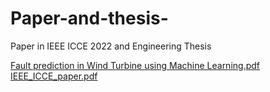 # Paper-and-thesis-
Paper in IEEE ICCE 2022 and Engineering Thesis 

[Fault prediction in Wind Turbine using Machine Learning.pdf](https://docs.google.com/viewer?url=https://github.com/cauberome/Paper-and-thesis-/files/9090596/Fault.prediction.in.Wind.Turbine.using.Machine.Learning.pdf)
[IEEE_ICCE_paper.pdf](https://docs.google.com/viewer?url=https://github.com/cauberome/Paper-and-thesis-/files/9090597/IEEE_ICCE_paper.pdf)

